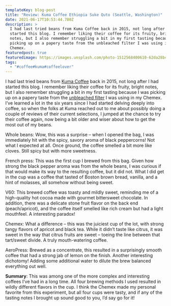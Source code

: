 ```yaml
---
templateKey: blog-post
title: "Review: Kuma Coffee Ethiopia Suke Quto (Seattle, Washington)"
date: 2021-06-17T10:53:44.780Z
description: >
  I had last tried beans from Kuma Coffee back in 2015, not long after I had
  started this blog. I remember liking their coffee for its fruity, bright
  notes, but I also remember struggling a bit in my first tasting because I was
  picking up on a papery taste from the unbleached filter I was using in my
  Chemex.
featuredpost: true
featuredimage: https://images.unsplash.com/photo-1512568400610-62da28bc8a13?ixlib=rb-1.2.1&ixid=MnwxMjA3fDB8MHxleHBsb3JlLWZlZWR8MTF8fHxlbnwwfHx8fA%3D%3D&w=1000&q=80
tags:
  - "#coffee#kuma#coffeelover"
---
```

<!--StartFragment-->

I had last tried beans from [Kuma Coffee](https://www.kumacoffee.com/) back in 2015, not long after I had started this blog. I remember liking their coffee for its fruity, bright notes, but I also remember struggling a bit in my first tasting because I was picking up on a papery taste from the [unbleached filter](http://coffeecantata.co/?p=2962) I was using in my Chemex. I’ve learned a lot in the six years since I had started delving deeply into coffee, so when the folks at Kuma reached out to me about possibly doing a couple of reviews of their current selections, I jumped at the chance to try their coffee again, now being a bit older and wiser about how to get the most out of my beans.

Whole beans: Wow, this was a surprise – when I opened the bag, I was immediately hit with the spicy, savory aroma of black peppercorns! Not what I expected at all. Once ground, the coffee smelled a bit more like cloves. Still spicy but with more sweetness.

French press: This was the first cup I brewed from this bag. Given how strong the black pepper aroma was from the whole beans, I was curious if that would make its way to the resulting coffee, but it did not. What I did get in the cup was a coffee that tasted of Boston brown bread, vanilla, and a hint of molasses, all somehow without being sweet.

V60: This brewed coffee was toasty and mildly sweet, reminding me of a high-quality hot cocoa made with gourmet bittersweet chocolate. In addition, there was a delicate stone fruit flavor on the back end (peach/apricot), and the coffee itself smelled like rich cream but had a light mouthfeel. A interesting paradox!

Chemex: What a difference – this was the juiciest cup of the lot, with strong tangy flavors of apricot and black tea. While it didn’t taste like citrus, it was sweet in the way that citrus fruits are sweet – toeing the line between that tart/sweet divide. A truly mouth-watering coffee.

AeroPress: Brewed as a concentrate, this resulted in a surprisingly smooth coffee that had a strong jab of lemon on the finish. Another interesting dichotomy! Adding some additional water to dilute the brew balanced everything out well.

**Summary**: This was among one of the more complex and interesting coffees I’ve had in a long time. All four brewing methods I used resulted in wildly different flavors in the cup. I think the Chemex made my personal favorite from this experiment, but all four cups were tasty, and if any of the tasting notes I brought up sound good to you, I’d say go for it!

<!--EndFragment-->